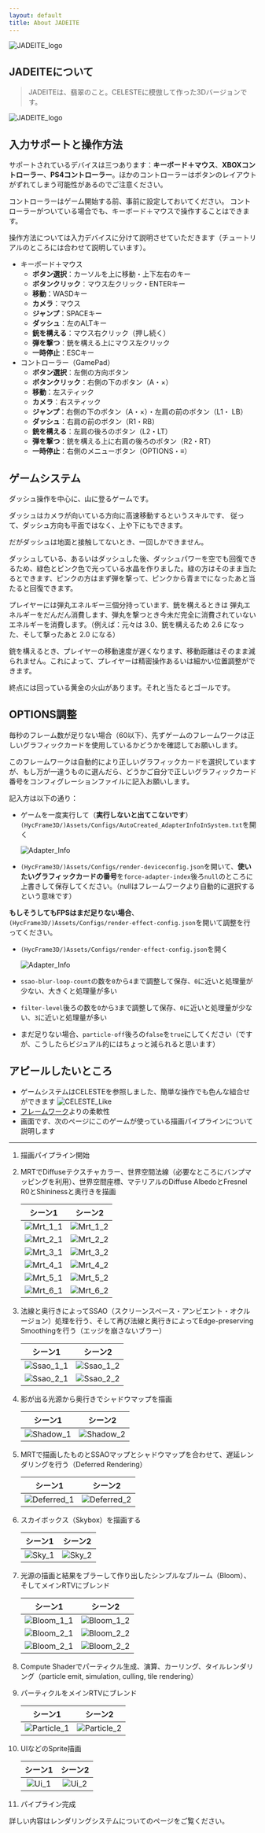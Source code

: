 ```yaml
---
layout: default
title: About JADEITE
---
```


![JADEITE_logo](../../assets/jadeite_logo.png)
## JADEITEについて
>JADEITEは、翡翠のこと。CELESTEに模倣して作った3Dバージョンです。

![JADEITE_logo](../../assets/jadeite_3.jpg)

## 入力サポートと操作方法

サポートされているデバイスは三つあります：**キーボード＋マウス**、**XBOXコントローラー**、**PS4コントローラー**。ほかのコントローラーはボタンのレイアウトがずれてしまう可能性があるのでご注意ください。

コントローラーはゲーム開始する前、事前に設定しておいてください。 コントローラーがついている場合でも、キーボード＋マウスで操作することはできます。

操作方法については入力デバイスに分けて説明させていただきます（チュートリアルのところには合わせて説明しています）。

- キーボード＋マウス
  - **ボタン選択**：カーソルを上に移動・上下左右のキー
  - **ボタンクリック**：マウス左クリック・ENTERキー
  - **移動**：WASDキー
  - **カメラ**：マウス
  - **ジャンプ**：SPACEキー
  - **ダッシュ**：左のALTキー
  - **銃を構える**：マウス右クリック（押し続く）
  - **弾を撃つ**：銃を構える上にマウス左クリック
  - **一時停止**：ESCキー
- コントローラー（GamePad）
  - **ボタン選択**：左側の方向ボタン
  - **ボタンクリック**：右側の下のボタン（A・×）
  - **移動**：左スティック
  - **カメラ**：右スティック
  - **ジャンプ**：右側の下のボタン（A・×）・左肩の前のボタン（L1・ LB）
  - **ダッシュ**：右肩の前のボタン（R1・RB）
  - **銃を構える**：左肩の後ろのボタン（L2・LT）
  - **弾を撃つ**：銃を構える上に右肩の後ろのボタン（R2・RT）
  - **一時停止**：右側のメニューボタン（OPTIONS・≡）

## ゲームシステム

ダッシュ操作を中心に、山に登るゲームです。

ダッシュはカメラが向いている方向に高速移動するというスキルです、 従って、ダッシュ方向も平面ではなく、上や下にもできます。

だがダッシュは地面と接触してないとき、一回しかできません。

ダッシュしている、あるいはダッシュした後、ダッシュパワーを空でも回復できるため、緑色とピンク色で光っている水晶を作りました。緑の方はそのまま当たるとできます、ピンクの方はまず弾を撃って、ピンクから青までになったあと当たると回復できます。

プレイヤーには弾丸エネルギー三個分持っています、銃を構えるときは 弾丸エネルギーをだんだん消費します、弾丸を撃つとき今未だ完全に消費されていないエネルギーを消費します。（例えば：元々は 3.0、銃を構えるため 2.6 になった、そして撃ったあと 2.0 になる）

銃を構えるとき、プレイヤーの移動速度が遅くなります、移動距離はそのまま減られません。これによって、プレイヤーは精密操作あるいは細かい位置調整ができます。

終点には回っている黄金の火山があります。それと当たるとゴールです。

## OPTIONS調整

毎秒のフレーム数が足りない場合（60以下）、先ずゲームのフレームワークは正しいグラフィックカードを使用しているかどうかを確認してお願いします。

このフレームワークは自動的により正しいグラフィックカードを選択していますが、もし万が一違うものに選んだら、どうかご自分で正しいグラフィックカード番号をコンフィグレーションファイルに記入お願いします。

記入方は以下の通り：

- ゲームを一度実行して（**実行しないと出てこないです**）`(HycFrame3D/)Assets/Configs/AutoCreated_AdapterInfoInSystem.txt`を開く

    ![Adapter_Info](../../assets/h3d_adapter_config.png)

- `(HycFrame3D/)Assets/Configs/render-deviceconfig.json`を開いて、**使いたいグラフィックカードの番号**を`force-adapter-index`後ろ`null`のところに上書きして保存してください。（nullはフレームワークより自動的に選択するという意味です）

**もしそうしてもFPSはまだ足りない場合**、`(HycFrame3D/)Assets/Configs/render-effect-config.json`を開いて調整を行ってください。

- `(HycFrame3D/)Assets/Configs/render-effect-config.json`を開く

    ![Adapter_Info](../../assets/jadeite_effect_config.png)

- `ssao-blur-loop-count`の数を`0`から`4`まで調整して保存、`0`に近いと処理量が少ない、大きくと処理量が多い
- `filter-level`後ろの数を`0`から`3`まで調整して保存、`0`に近いと処理量が少ない、`3`に近いと処理量が多い
- まだ足りない場合、`particle-off`後ろの`false`を`true`にしてください（ですが、こうしたらビジュアル的にはちょっと減られると思います）

## アピールしたいところ

- ゲームシステムはCELESTEを参照しました、簡単な操作でも色んな組合せができます
     ![CELESTE_Like](../../assets/jadeite_5.jpg)
- [フレームワーク](hycframe3d_jp.md)よりの柔軟性
- 画面です、次のページにこのゲームが使っている描画パイプラインについて説明します

---

1. 描画パイプライン開始
2. MRTでDiffuseテクスチャカラー、世界空間法線（必要なところにバンプマッピングを利用）、世界空間座標、マテリアルのDiffuse AlbedoとFresnel R0とShininessと奥行きを描画

    |シーン1|シーン2|
    |:---:|:---:|
    |![Mrt_1_1](../../assets/jadeite_render_mrt_1_1.png)|![Mrt_1_2](../../assets/jadeite_render_mrt_1_2.png)|
    |![Mrt_2_1](../../assets/jadeite_render_mrt_2_1.png)|![Mrt_2_2](../../assets/jadeite_render_mrt_2_2.png)|
    |![Mrt_3_1](../../assets/jadeite_render_mrt_3_1.png)|![Mrt_3_2](../../assets/jadeite_render_mrt_3_2.png)|
    |![Mrt_4_1](../../assets/jadeite_render_mrt_4_1.png)|![Mrt_4_2](../../assets/jadeite_render_mrt_4_2.png)|
    |![Mrt_5_1](../../assets/jadeite_render_mrt_5_1.png)|![Mrt_5_2](../../assets/jadeite_render_mrt_5_2.png)|
    |![Mrt_6_1](../../assets/jadeite_render_mrt_6_1.png)|![Mrt_6_2](../../assets/jadeite_render_mrt_6_2.png)|

3. 法線と奥行きによってSSAO（スクリーンスペース・アンビエント・オクルージョン）処理を行う、そして再び法線と奥行きによってEdge-preserving Smoothingを行う（エッジを崩さないブラー）

    |シーン1|シーン2|
    |:---:|:---:|
    |![Ssao_1_1](../../assets/jadeite_render_ssao_1_1.png)|![Ssao_1_2](../../assets/jadeite_render_ssao_1_2.png)|
    |![Ssao_2_1](../../assets/jadeite_render_ssao_2_1.png)|![Ssao_2_2](../../assets/jadeite_render_ssao_2_2.png)|

4. 影が出る光源から奥行きでシャドウマップを描画

    |シーン1|シーン2|
    |:---:|:---:|
    |![Shadow_1](../../assets/jadeite_render_sdwmap_1.png)|![Shadow_2](../../assets/jadeite_render_sdwmap_2.png)|

5. MRTで描画したものとSSAOマップとシャドウマップを合わせて、遅延レンダリングを行う（Deferred Rendering）

    |シーン1|シーン2|
    |:---:|:---:|
    |![Deferred_1](../../assets/jadeite_render_defrender_1.png)|![Deferred_2](../../assets/jadeite_render_defrender_2.png)|

6. スカイボックス（Skybox）を描画する

    |シーン1|シーン2|
    |:---:|:---:|
    |![Sky_1](../../assets/jadeite_render_sky_1.png)|![Sky_2](../../assets/jadeite_render_sky_2.png)|

7. 光源の描画と結果をブラーして作り出したシンプルなブルーム（Bloom）、そしてメインRTVにブレンド

    |シーン1|シーン2|
    |:---:|:---:|
    |![Bloom_1_1](../../assets/jadeite_render_bloom_1_1.png)|![Bloom_1_2](../../assets/jadeite_render_bloom_1_2.png)|
    |![Bloom_2_1](../../assets/jadeite_render_bloom_2_1.png)|![Bloom_2_2](../../assets/jadeite_render_bloom_2_2.png)|
    |![Bloom_2_1](../../assets/jadeite_render_bloom_3_1.png)|![Bloom_2_2](../../assets/jadeite_render_bloom_3_2.png)|

8. Compute Shaderでパーティクル生成、演算、カーリング、タイルレンダリング（particle emit, simulation, culling, tile rendering）
9.  パーティクルをメインRTVにブレンド

    |シーン1|シーン2|
    |:---:|:---:|
    |![Particle_1](../../assets/jadeite_render_ptcblend_1.png)|![Particle_2](../../assets/jadeite_render_ptcblend_2.png)|

10. UIなどのSprite描画

    |シーン1|シーン2|
    |:---:|:---:|
    |![Ui_1](../../assets/jadeite_render_ui_1.png)|![Ui_2](../../assets/jadeite_render_ui_2.png)|

11. パイプライン完成

詳しい内容はレンダリングシステムについてのページをご覧ください。
